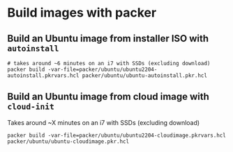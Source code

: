 # Build images with packer

## Build an Ubuntu image from installer ISO with `autoinstall`

```shell
# takes around ~6 minutes on an i7 with SSDs (excluding download)
packer build -var-file=packer/ubuntu/ubuntu2204-autoinstall.pkrvars.hcl packer/ubuntu/ubuntu-autoinstall.pkr.hcl
```

## Build an Ubuntu image from cloud image with `cloud-init`
Takes around ~X minutes on an i7 with SSDs (excluding download)
```shell
packer build -var-file=packer/ubuntu/ubuntu2204-cloudimage.pkrvars.hcl packer/ubuntu/ubuntu-cloudimage.pkr.hcl
```
